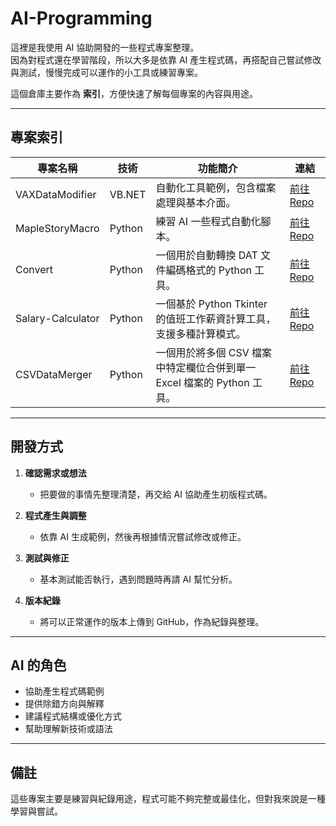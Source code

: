 # AI-Programming

這裡是我使用 AI 協助開發的一些程式專案整理。  
因為對程式還在學習階段，所以大多是依靠 AI 產生程式碼，再搭配自己嘗試修改與測試，慢慢完成可以運作的小工具或練習專案。  

這個倉庫主要作為 **索引**，方便快速了解每個專案的內容與用途。  

---

## 專案索引

| 專案名稱 | 技術 | 功能簡介 | 連結 |
|---------|-----|---------|-----|
| VAXDataModifier | VB.NET | 自動化工具範例，包含檔案處理與基本介面。 | [前往 Repo](https://github.com/kuroneko11375/VAXDataModifier) |
| MapleStoryMacro | Python | 練習 AI 一些程式自動化腳本。 | [前往 Repo](https://github.com/kuroneko11375/VAXDataModifier) |
| Convert | Python | 一個用於自動轉換 DAT 文件編碼格式的 Python 工具。 | [前往 Repo](https://github.com/kuroneko11375/Convert) |
| Salary-Calculator | Python | 一個基於 Python Tkinter 的值班工作薪資計算工具，支援多種計算模式。 | [前往 Repo](https://github.com/kuroneko11375/Salary-Calculator) |
| CSVDataMerger | Python | 一個用於將多個 CSV 檔案中特定欄位合併到單一 Excel 檔案的 Python 工具。 | [前往 Repo](https://github.com/kuroneko11375/CSVDataMerger) |

---

## 開發方式

1. **確認需求或想法**  
   - 把要做的事情先整理清楚，再交給 AI 協助產生初版程式碼。  

2. **程式產生與調整**  
   - 依靠 AI 生成範例，然後再根據情況嘗試修改或修正。  

3. **測試與修正**  
   - 基本測試能否執行，遇到問題時再請 AI 幫忙分析。  

4. **版本紀錄**  
   - 將可以正常運作的版本上傳到 GitHub，作為紀錄與整理。  

---

## AI 的角色

- 協助產生程式碼範例  
- 提供除錯方向與解釋  
- 建議程式結構或優化方式  
- 幫助理解新技術或語法  

---

## 備註

這些專案主要是練習與紀錄用途，程式可能不夠完整或最佳化，但對我來說是一種學習與嘗試。  

